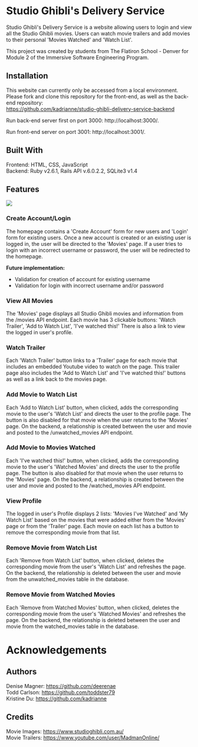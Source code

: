 # Studio Ghibli's Delivery Service
Studio Ghibli's Delivery Service is a website allowing users to login and view all the Studio Ghibli movies. Users can watch movie trailers and add movies to their personal 'Movies Watched' and 'Watch List'.

This project was created by students from The Flatiron School - Denver for Module 2 of the Immersive Software Engineering Program.

## Installation
This website can currently only be accessed from a local environment. Please fork and clone this repository for the front-end, as well as the back-end repository:<br>https://github.com/kadrianne/studio-ghibli-delivery-service-backend

Run back-end server first on port 3000: http://localhost:3000/. 

Run front-end server on port 3001: http://localhost:3001/.

## Built With
Frontend: HTML, CSS, JavaScript<br>
Backend: Ruby v2.6.1, Rails API v.6.0.2.2, SQLite3 v1.4

## Features
![](Studio_Ghibli_GIF.gif)

### Create Account/Login
The homepage contains a 'Create Account' form for new users and 'Login' form for existing users. Once a new account is created or an existing user is logged in, the user will be directed to the 'Movies' page. If a user tries to login with an incorrect username or password, the user will be redirected to the homepage.

**Future implementation:**
- Validation for creation of account for existing username
- Validation for login with incorrect username and/or password

### View All Movies
The 'Movies' page displays all Studio Ghibli movies and information from the /movies API endpoint. Each movie has 3 clickable buttons: 'Watch Trailer', 'Add to Watch List', 'I've watched this!' There is also a link to view the logged in user's profile.

### Watch Trailer
Each 'Watch Trailer' button links to a 'Trailer' page for each movie that includes an embedded Youtube video to watch on the page. This trailer page also includes the 'Add to Watch List' and 'I've watched this!' buttons as well as a link back to the movies page.

### Add Movie to Watch List
Each 'Add to Watch List' button, when clicked, adds the corresponding movie to the user's 'Watch List' and directs the user to the profile page. The button is also disabled for that movie when the user returns to the 'Movies' page. On the backend, a relationship is created between the user and movie and posted to the /unwatched_movies API endpoint.

### Add Movie to Movies Watched
Each 'I've watched this!' button, when clicked, adds the corresponding movie to the user's 'Watched Movies' and directs the user to the profile page. The button is also disabled for that movie when the user returns to the 'Movies' page. On the backend, a relationship is created between the user and movie and posted to the /watched_movies API endpoint.

### View Profile
The logged in user's Profile displays 2 lists: 'Movies I've Watched' and 'My Watch List' based on the movies that were added either from the 'Movies' page or from the 'Trailer' page. Each movie on each list has a button to remove the corresponding movie from that list.

### Remove Movie from Watch List
Each 'Remove from Watch List' button, when clicked, deletes the corresponding movie from the user's 'Watch List' and refreshes the page. On the backend, the relationship is deleted between the user and movie from the unwatched_movies table in the database.

### Remove Movie from Watched Movies
Each 'Remove from Watched Movies' button, when clicked, deletes the corresponding movie from the user's 'Watched Movies' and refreshes the page. On the backend, the relationship is deleted between the user and movie from the watched_movies table in the database.

# Acknowledgements
## Authors
Denise Magner: https://github.com/deerenae<br>
Todd Carlson: https://github.com/toddster79<br>
Kristine Du: https://github.com/kadrianne

## Credits
Movie Images: https://www.studioghibli.com.au/<br>
Movie Trailers: https://www.youtube.com/user/MadmanOnline/